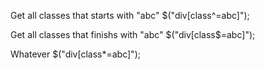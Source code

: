 Get all classes that starts with "abc"
$("div[class^=abc]");

Get all classes that finishs with "abc"
$("div[class$=abc]");

Whatever
$("div[class*=abc]");